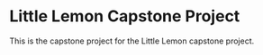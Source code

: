 # Little Lemon Capstone Project

This is the capstone project for the Little Lemon capstone project.

